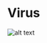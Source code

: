 # Virus

![alt text](https://raw.githubusercontent.com/diegofigueroa79/Virus-Simulation/master/virus1.png)
